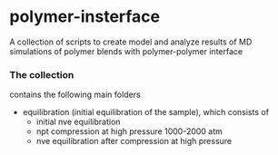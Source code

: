 # polymer-insterface
A collection of scripts to create model and analyze results of MD simulations of polymer blends with polymer-polymer interface

### The collection 
contains the following main folders
 - equilibration (initial equilibration of the sample), which consists of
   -   initial nve equilibration
   -   npt compression at high pressure 1000-2000 atm
   -   nve equilibration after compression at high pressure 
